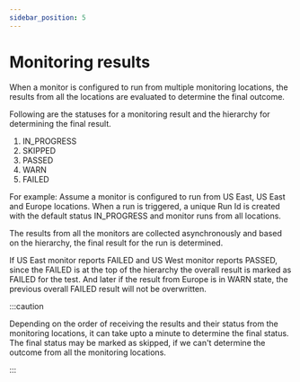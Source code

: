 ```yaml
---
sidebar_position: 5
---
```


# Monitoring results

When a monitor is configured to run from multiple monitoring locations, the results from all the locations are evaluated to determine the final outcome.

Following are the statuses for a monitoring result and the hierarchy for determining the final result.

1. IN_PROGRESS
2. SKIPPED
3. PASSED
4. WARN
5. FAILED

For example: Assume a monitor is configured to run from US East, US East and Europe locations. When a run is triggered, a unique Run Id is created with the default status IN_PROGRESS and monitor runs from all locations.

The results from all the monitors are collected asynchronously and based on the hierarchy, the final result for the run is determined.

If US East monitor reports FAILED and US West monitor reports PASSED, since the FAILED is at the top of the hierarchy the overall result is marked as FAILED for the test. And later if the result from Europe is in WARN state, the previous overall FAILED result will not be overwritten.

:::caution

Depending on the order of receiving the results and their status from the monitoring locations, it can take upto a minute to determine the final status. The final status may be marked as skipped, if we can't determine the outcome from all the monitoring locations.

:::